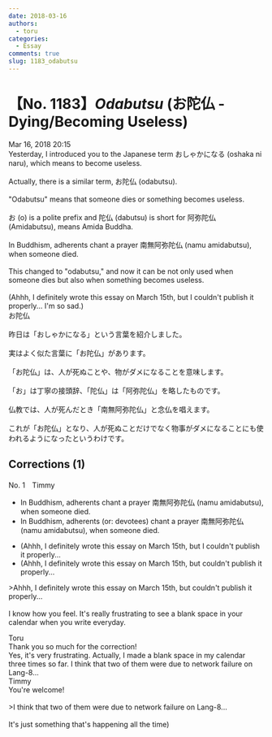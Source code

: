 ```yaml
---
date: 2018-03-16
authors:
  - toru
categories:
  - Essay
comments: true
slug: 1183_odabutsu
---
```


# 【No. 1183】<strong><em>Odabutsu</strong></em> (お陀仏 - Dying/Becoming Useless)
<div class="date">Mar 16, 2018 20:15</div>
<div id="post"><div id="body_show_ori">
Yesterday, I introduced you to the Japanese term おしゃかになる (oshaka ni naru), which means to become useless.<br/><br/>Actually, there is a similar term, お陀仏 (odabutsu).<br/><br/>"Odabutsu" means that someone dies or something becomes useless.<br/><br/>お (o) is a polite prefix and 陀仏 (dabutsu) is short for 阿弥陀仏 (Amidabutsu), means Amida Buddha. <br/><br/>In Buddhism, adherents chant a prayer 南無阿弥陀仏 (namu amidabutsu), when someone died.<br/><br/>This changed to "odabutsu," and now it can be not only used when someone dies but also when something becomes useless.<br/><br/>(Ahhh, I definitely wrote this essay on March 15th, but I couldn't publish it properly... I'm so sad.)
</div></div>

<!-- more -->

<div id="post_ja"><div id="body_show_mo">
お陀仏<br/><br/>昨日は「おしゃかになる」という言葉を紹介しました。<br/><br/>実はよく似た言葉に「お陀仏」があります。<br/><br/>「お陀仏」は、人が死ぬことや、物がダメになることを意味します。<br/><br/>「お」は丁寧の接頭辞、「陀仏」は「阿弥陀仏」を略したものです。<br/><br/>仏教では、人が死んだとき「南無阿弥陀仏」と念仏を唱えます。<br/><br/>これが「お陀仏」となり、人が死ぬことだけでなく物事がダメになることにも使われるようになったというわけです。
</div></div>

## Corrections (1)
<div id="block"><div class="first_name"> No. 1　<span class="just_name">Timmy</span></div><div id="block2">
<ul class="correction_field">
<li class="incorrect">In Buddhism, adherents chant a prayer 南無阿弥陀仏 (namu amidabutsu), when someone died.</li>
<li class="corrected correct">
In Buddhism, adherents (or: <span class="f_blue">devotees</span>) chant a prayer 南無阿弥陀仏 (namu amidabutsu), when someone died.
</li>
</ul>
<ul class="correction_field">
<li class="incorrect">(Ahhh, I definitely wrote this essay on March 15th, but I couldn't publish it properly...</li>
<li class="corrected correct">
(Ahhh, I definitely wrote this essay on March 15th, but couldn't publish it properly...
</li>
</ul>
<p class="comment_small">
 &gt;Ahhh, I definitely wrote this essay on March 15th, but couldn't publish it properly...
 <br/>
 <br/>
 I know how you feel. It's really frustrating to see a blank space in your calendar when you write everyday.
</p>

</div><div class="name"><span class="just_name">Toru</span><br>
Thank you so much for the correction!<br/>Yes, it's very frustrating. Actually, I made a blank space in my calendar three times so far. I think that two of them were due to network failure on Lang-8...
</div>
<div class="name"><span class="just_name">Timmy</span><br>
You're welcome!<br/><br/>&gt;I think that two of them were due to network failure on Lang-8...<br/><br/>It's just something that's happening all the time)
</div>
</div>
